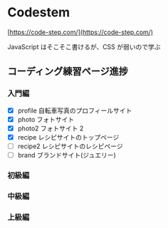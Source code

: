 # Codestem

[https://code-step.com/](https://code-step.com/)

JavaScript はそこそこ書けるが、CSS が弱いので学ぶ

## コーディング練習ページ進捗

### 入門編

- [x] profile 自転車写真のプロフィールサイト
- [x] photo フォトサイト
- [x] photo2 フォトサイト 2
- [x] recipe レシピサイトのトップページ
- [ ] recipe2 レシピサイトのレシピページ
- [ ] brand ブランドサイト(ジュエリー)

### 初級編

### 中級編

### 上級編
